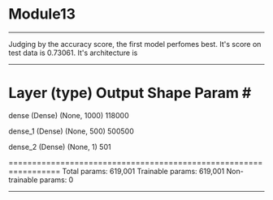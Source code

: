 # Module13
----
Judging by the accuracy score, the first model perfomes best. It's score on test data is 0.73061.
It's architecture is 

_________________________________________________________________
 Layer (type)                Output Shape              Param #   
=================================================================
 dense (Dense)               (None, 1000)              118000    
                                                                 
 dense_1 (Dense)             (None, 500)               500500    
                                                                 
 dense_2 (Dense)             (None, 1)                 501       
                                                                 
=================================================================
Total params: 619,001
Trainable params: 619,001
Non-trainable params: 0
_________________________________________________________________